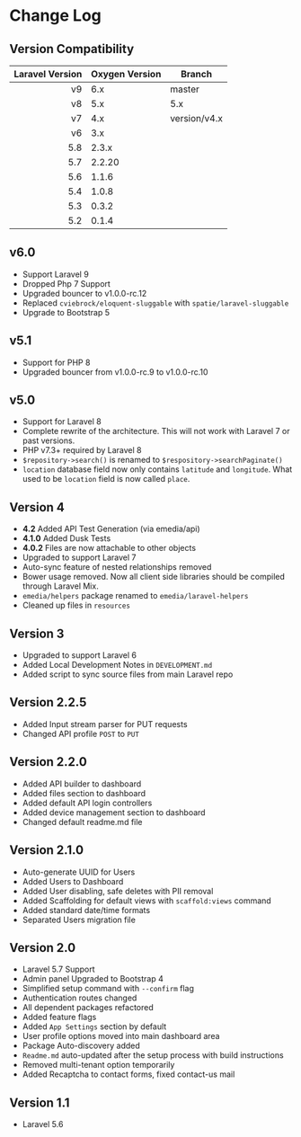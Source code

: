 # Change Log

## Version Compatibility

| Laravel Version   | Oxygen Version    | Branch           |
| -----------------:| ----------------- |------------------|
| v9                | 6.x               | master           |
| v8                | 5.x               | 5.x			   |
| v7                | 4.x               | version/v4.x     |
| v6                | 3.x               |
| 5.8               | 2.3.x             |
| 5.7               | 2.2.20            |
| 5.6               | 1.1.6             |
| 5.4               | 1.0.8             |
| 5.3               | 0.3.2             |
| 5.2               | 0.1.4             |

## v6.0
- Support Laravel 9
- Dropped Php 7 Support
- Upgraded bouncer to v1.0.0-rc.12 
- Replaced `cviebrock/eloquent-sluggable` with  `spatie/laravel-sluggable`
- Upgrade to Bootstrap 5

## v5.1
- Support for PHP 8
- Upgraded bouncer from v1.0.0-rc.9 to v1.0.0-rc.10

## v5.0
- Support for Laravel 8
- Complete rewrite of the architecture. This will not work with Laravel 7 or past versions.
- PHP v7.3+ required by Laravel 8
- `$repository->search()` is renamed to `$respository->searchPaginate()`
- `location` database field now only contains `latitude` and `longitude`. What used to be `location` field is now called `place`.

## Version 4
- **4.2** Added API Test Generation (via emedia/api)
- **4.1.0** Added Dusk Tests
- **4.0.2** Files are now attachable to other objects
- Upgraded to support Laravel 7
- Auto-sync feature of nested relationships removed
- Bower usage removed. Now all client side libraries should be compiled through Laravel Mix.
- `emedia/helpers` package renamed to `emedia/laravel-helpers`
- Cleaned up files in `resources`

## Version 3
- Upgraded to support Laravel 6
- Added Local Development Notes in `DEVELOPMENT.md`
- Added script to sync source files from main Laravel repo

## Version 2.2.5
- Added Input stream parser for PUT requests
- Changed API profile `POST` to `PUT`

## Version 2.2.0
- Added API builder to dashboard
- Added files section to dashboard
- Added default API login controllers
- Added device management section to dashboard
- Changed default readme.md file

## Version 2.1.0

- Auto-generate UUID for Users
- Added Users to Dashboard
- Added User disabling, safe deletes with PII removal
- Added Scaffolding for default views with `scaffold:views` command
- Added standard date/time formats
- Separated Users migration file

## Version 2.0

- Laravel 5.7 Support
- Admin panel Upgraded to Bootstrap 4
- Simplified setup command with `--confirm` flag
- Authentication routes changed
- All dependent packages refactored
- Added feature flags
- Added `App Settings` section by default
- User profile options moved into main dashboard area
- Package Auto-discovery added
- `Readme.md` auto-updated after the setup process with build instructions
- Removed multi-tenant option temporarily
- Added Recaptcha to contact forms, fixed contact-us mail

## Version 1.1

- Laravel 5.6
